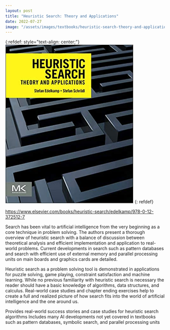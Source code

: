 ```yaml
---
layout: post
title: "Heuristic Search: Theory and Applications"
date: 2022-07-27
image: "/assets/images/textbooks/heuristic-search-theory-and-applications.jpg"
---
```


{:refdef: style="text-align: center;"}
![heuristic-search-theory-and-applications](/assets/images/textbooks/heuristic-search-theory-and-applications.jpg)
{: refdef}

https://www.elsevier.com/books/heuristic-search/edelkamp/978-0-12-372512-7

Search has been vital to artificial intelligence from the very beginning as a core technique in problem solving. The authors present a thorough overview of heuristic search with a balance of discussion between theoretical analysis and efficient implementation and application to real-world problems. Current developments in search such as pattern databases and search with efficient use of external memory and parallel processing units on main boards and graphics cards are detailed.

Heuristic search as a problem solving tool is demonstrated in applications for puzzle solving, game playing, constraint satisfaction and machine learning. While no previous familiarity with heuristic search is necessary the reader should have a basic knowledge of algorithms, data structures, and calculus. Real-world case studies and chapter ending exercises help to create a full and realized picture of how search fits into the world of artificial intelligence and the one around us.

Provides real-world success stories and case studies for heuristic search algorithms
Includes many AI developments not yet covered in textbooks such as pattern databases, symbolic search, and parallel processing units